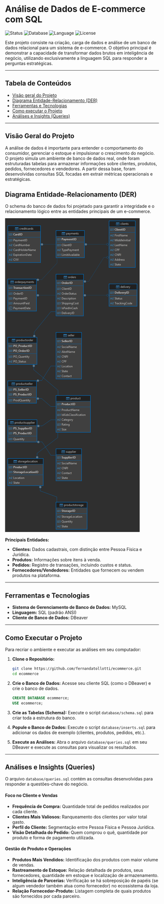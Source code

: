 # Análise de Dados de E-commerce com SQL

![Status](https://img.shields.io/badge/status-concluído-brightgreen)
![Database](https://img.shields.io/badge/Database-MySQL-blue)
![Language](https://img.shields.io/badge/Linguagem-SQL-orange)
![License](https://img.shields.io/badge/Licença-MIT-yellow)

Este projeto consiste na criação, carga de dados e análise de um banco de dados relacional para um sistema de e-commerce. O objetivo principal é demonstrar a capacidade de transformar dados brutos em inteligência de negócio, utilizando exclusivamente a linguagem SQL para responder a perguntas estratégicas.

---

## Tabela de Conteúdos
* [Visão geral do Projeto](#visão-geral-do-projeto)
* [Diagrama Entidade-Relacionamento (DER)](#diagrama-entidade-relacionamento-der)
* [Ferramentas e Tecnologias](#ferramentas-e-tecnologias)
* [Como executar o Projeto](#como-executar-o-projeto)
* [Análises e Insights (Queries)](#análises-e-insights-queries)

---

## Visão Geral do Projeto

A análise de dados é importante para entender o comportamento do consumidor, gerenciar o estoque e impulsionar o crescimento do negócio. O projeto simula um ambiente de banco de dados real, onde foram estruturadas tabelas para armazenar informações sobre clientes, produtos, pedidos, fornecedores e vendedores. A partir dessa base, foram desenvolvidas consultas SQL focadas em extrair métricas operacionais e estratégicas.

## Diagrama Entidade-Relacionamento (DER)

O schema do banco de dados foi projetado para garantir a integridade e o relacionamento lógico entre as entidades principais de um e-commerce.

![Diagrama do Banco de Dados](database/diagram.png)

**Principais Entidades:**
* **Clientes:** Dados cadastrais, com distinção entre Pessoa Física e Jurídica.
* **Produtos:** Informações sobre itens à venda.
* **Pedidos:** Registro de transações, incluindo custos e status.
* **Fornecedores/Vendedores:** Entidades que fornecem ou vendem produtos na plataforma.

---

## Ferramentas e Tecnologias

* **Sistema de Gerenciamento de Banco de Dados:** MySQL
* **Linguagem:** SQL (padrão ANSI)
* **Cliente de Banco de Dados:** DBeaver

---

## Como Executar o Projeto

Para recriar o ambiente e executar as análises em seu computador:

1.  **Clone o Repositório:**
    ```bash
    git clone https://github.com/fernandatollotti/ecommerce.git
    cd ecommerce
    ```

2.  **Crie o Banco de Dados:**
    Acesse seu cliente SQL (como o DBeaver) e crie o banco de dados.
    ```sql
    CREATE DATABASE ecommerce;
    USE ecommerce;
    ```

3.  **Crie as Tabelas (Schema):**
    Execute o script `database/schema.sql` para criar toda a estrutura do banco.

4.  **Popule o Banco de Dados:**
    Execute o script `database/inserts.sql` para adicionar os dados de exemplo (clientes, produtos, pedidos, etc.).

5.  **Execute as Análises:**
    Abra o arquivo `database/queries.sql` em seu DBeaver e execute as consultas para visualizar os resultados.

---

## Análises e Insights (Queries)

O arquivo `database/queries.sql` contém as consultas desenvolvidas para responder a questões-chave do negócio.

#### Foco no Cliente e Vendas
* **Frequência de Compra:** Quantidade total de pedidos realizados por cada cliente.
* **Clientes Mais Valiosos:** Ranqueamento dos clientes por valor total gasto.
* **Perfil do Cliente:** Segmentação entre Pessoa Física e Pessoa Jurídica.
* **Visão Detalhada do Pedido:** Quem comprou o quê, quantidade por produto e forma de pagamento utilizada.

#### Gestão de Produto e Operações
* **Produtos Mais Vendidos:** Identificação dos produtos com maior volume de vendas.
* **Rastreamento de Estoque:** Relação detalhada de produtos, seus fornecedores, quantidade em estoque e localização de armazenamento.
* **Inteligência de Parcerias:** Verificação se há sobreposição de papéis (se algum vendedor também atua como fornecedor) no ecossistema da loja.
* **Relação Fornecedor-Produto:** Listagem completa de quais produtos são fornecidos por cada parceiro.
